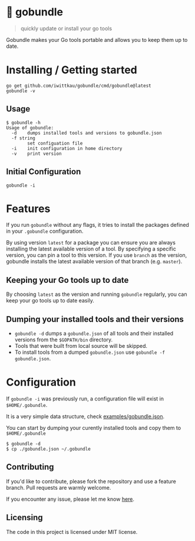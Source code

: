 🧳 gobundle
===========

> quickly update or install your go tools

Gobundle makes your Go tools portable and allows you to keep them up to date.

# Installing / Getting started

```shell
go get github.com/iwittkau/gobundle/cmd/gobundle@latest
gobundle -v
```

## Usage

```
$ gobundle -h
Usage of gobundle:
  -d    dumps installed tools and versions to gobundle.json
  -f string
        set configuation file
  -i    init configuration in home directory
  -v    print version
``` 

## Initial Configuration

```
gobundle -i
``` 

# Features

If you run `gobundle` without any flags, it tries to install the packages defined in your `.gobundle` configuration.

By using version `latest` for a package you can ensure you are always installing the latest available version of a tool. By specifying a specific version, you can pin a tool to this version. If you use `branch` as the version, gobundle installs the latest available version of that branch (e.g. `master`).

## Keeping your Go tools up to date

By choosing `latest` as the version and running `gobundle` regularly, you can keep your go tools up to date easily.

## Dumping your installed tools and their versions

- `gobundle -d` dumps a `gobundle.json` of all tools and their installed versions from the `$GOPATH/bin` directory. 
- Tools that were built from local source will be skipped. 
- To install tools from a dumped `gobundle.json` use `gobundle -f gobundle.json`.

# Configuration

If `gobundle -i` was previously run, a configuration file will exist in `$HOME/.gobundle`.

It is a very simple data structure, check [examples/gobundle.json](examples/gobundle.json).

You can start by dumping your curently installed tools and copy them to `$HOME/.gobundle`

```
$ gobundle -d
$ cp ./gobundle.json ~/.gobundle 
``` 

## Contributing

If you'd like to contribute, please fork the repository and use a feature
branch. Pull requests are warmly welcome. 

If you encounter any issue, please let me know [here](https://github.com/iwittkau/gobundle/issues).

## Licensing

The code in this project is licensed under MIT license.